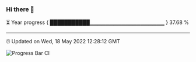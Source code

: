 ### Hi there 👋

⏳ Year progress { ███████████▁▁▁▁▁▁▁▁▁▁▁▁▁▁▁▁▁▁▁ } 37.68 %

---

⏰ Updated on Wed, 18 May 2022 12:28:12 GMT

![Progress Bar CI](https://github.com/liununu/liununu/workflows/Progress%20Bar%20CI/badge.svg)
